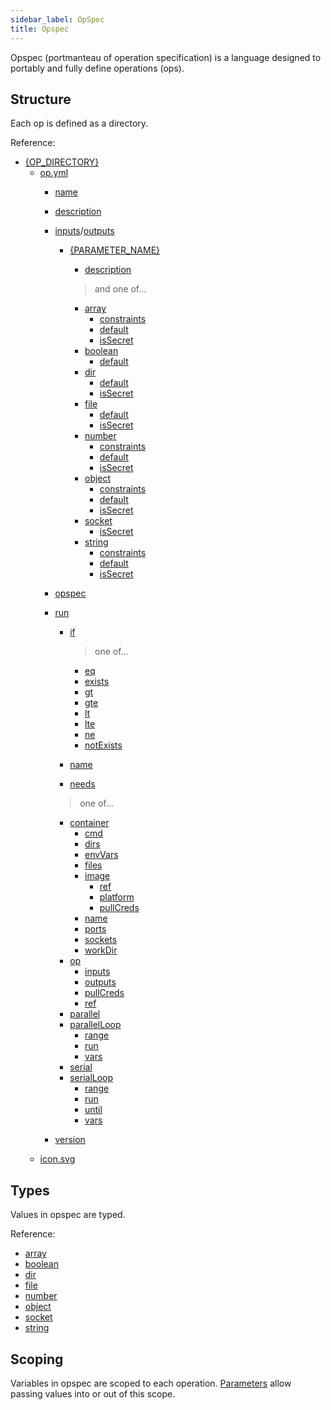 ```yaml
---
sidebar_label: OpSpec
title: Opspec
---
```

Opspec (portmanteau of operation specification) is a language designed to portably and fully define operations (ops).

## Structure
Each op is defined as a directory.

Reference:
- [\{OP_DIRECTORY}](op-directory/index.md)
    - [op.yml](op-directory/index.md#opyml)
        - [name](op-directory/op/index.md#name)
        - [description](op-directory/op/index.md#description)
        - [inputs](op-directory/op/index.md#inputs)/[outputs](op-directory/op/index.md#outputs)
            - [\{PARAMETER_NAME}](op-directory/op/parameter/index.md)
                - [description](op-directory/op/parameter/index.md#description)
                
                > and one of...
                - [array](op-directory/op/parameter/array.md)
                    - [constraints](op-directory/op/parameter/array.md#constraints)
                    - [default](op-directory/op/parameter/array.md#default)
                    - [isSecret](op-directory/op/parameter/array.md#issecret)
                - [boolean](op-directory/op/parameter/boolean.md)
                    - [default](op-directory/op/parameter/boolean.md#default)
                - [dir](op-directory/op/parameter/dir.md)
                    - [default](op-directory/op/parameter/dir.md#default)
                    - [isSecret](op-directory/op/parameter/dir.md#issecret)
                - [file](op-directory/op/parameter/file.md)
                    - [default](op-directory/op/parameter/file.md#default)
                    - [isSecret](op-directory/op/parameter/file.md#issecret)
                - [number](op-directory/op/parameter/number.md)
                    - [constraints](op-directory/op/parameter/number.md#constraints)
                    - [default](op-directory/op/parameter/number.md#default)
                    - [isSecret](op-directory/op/parameter/number.md#issecret)
                - [object](op-directory/op/parameter/object.md)
                    - [constraints](op-directory/op/parameter/object.md#constraints)
                    - [default](op-directory/op/parameter/object.md#default)
                    - [isSecret](op-directory/op/parameter/object.md#issecret)
                - [socket](op-directory/op/parameter/socket.md)
                    - [isSecret](op-directory/op/parameter/socket.md#issecret)
                - [string](op-directory/op/parameter/string.md)
                    - [constraints](op-directory/op/parameter/string.md#constraints)
                    - [default](op-directory/op/parameter/string.md#default)
                    - [isSecret](op-directory/op/parameter/string.md#issecret)
        - [opspec](op-directory/op/index.md#opspec)
        - [run](op-directory/op/index.md#run)
            - [if](op-directory/op/call/index.md#if)
                > one of...

                - [eq](op-directory/op/call/predicate.md#eq)
                - [exists](op-directory/op/call/predicate.md#exists)
                - [gt](op-directory/op/call/predicate.md#gt)
                - [gte](op-directory/op/call/predicate.md#gte)
                - [lt](op-directory/op/call/predicate.md#lt)
                - [lte](op-directory/op/call/predicate.md#lte)
                - [ne](op-directory/op/call/predicate.md#ne)
                - [notExists](op-directory/op/call/predicate.md#notExists)
            - [name](op-directory/op/call/index.md#name)
            - [needs](op-directory/op/call/index.md#needs)
            > one of...

            - [container](op-directory/op/call/container/index.md)
                - [cmd](op-directory/op/call/container/index.md#cmd)
                - [dirs](op-directory/op/call/container/index.md#dirs)
                - [envVars](op-directory/op/call/container/index.md#envvars)
                - [files](op-directory/op/call/container/index.md#files)
                - [image](op-directory/op/call/container/image.md)
                    - [ref](op-directory/op/call/container/image.md#ref)
                    - [platform](op-directory/op/call/container/image.md#platform)
                    - [pullCreds](op-directory/op/call/container/image.md#pullcreds)
                - [name](op-directory/op/call/container/index.md#name)
                - [ports](op-directory/op/call/container/index.md#ports)
                - [sockets](op-directory/op/call/container/index.md#sockets)
                - [workDir](op-directory/op/call/container/index.md#workdir)
            - [op](op-directory/op/call/op.md)
                - [inputs](op-directory/op/call/op.md#inputs)
                - [outputs](op-directory/op/call/op.md#outputs)
                - [pullCreds](op-directory/op/call/op.md#pullcreds)
                - [ref](op-directory/op/call/op.md#ref)
            - [parallel](op-directory/op/call/index.md#parallel)
            - [parallelLoop](op-directory/op/call/parallel-loop.md)
                - [range](op-directory/op/call/parallel-loop.md#range)
                - [run](op-directory/op/call/parallel-loop.md#run)
                - [vars](op-directory/op/call/parallel-loop.md#vars)
            - [serial](op-directory/op/call/index.md#serial)
            - [serialLoop](op-directory/op/call/serial-loop.md)
                - [range](op-directory/op/call/serial-loop.md#range)
                - [run](op-directory/op/call/serial-loop.md#run)
                - [until](op-directory/op/call/serial-loop.md#until)
                - [vars](op-directory/op/call/serial-loop.md#vars)
        - [version](op-directory/op/index.md#version)
    - [icon.svg](op-directory/index.md#iconsvg)

## Types
Values in opspec are typed.

Reference:
- [array](types/array.md)
- [boolean](types/boolean.md)
- [dir](types/dir.md)
- [file](types/file.md)
- [number](types/number.md)
- [object](types/object.md)
- [socket](types/socket.md)
- [string](types/string.md)

## Scoping
Variables in opspec are scoped to each operation. [Parameters](op-directory/op/parameter/index.md) allow passing values into or out of this scope.
